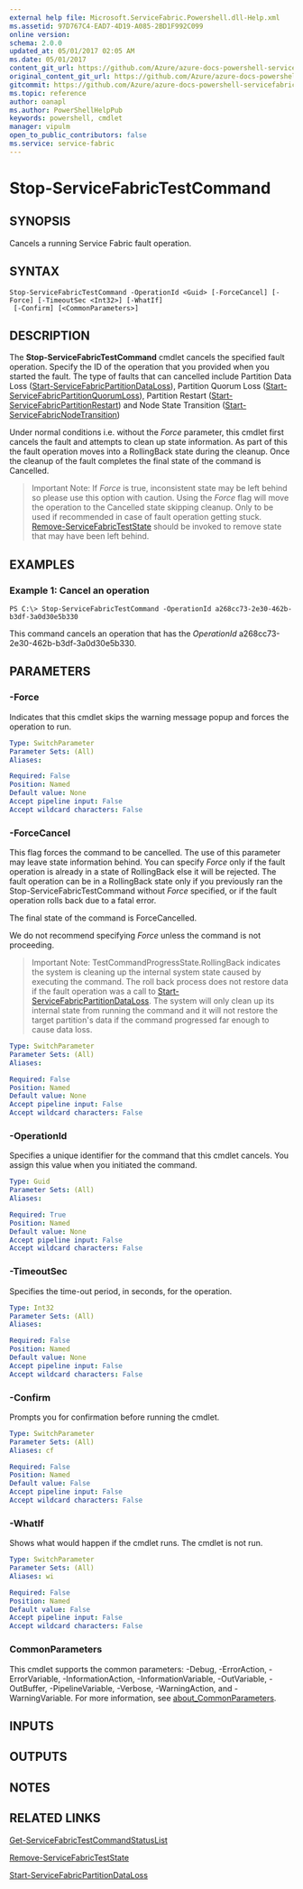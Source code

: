 ```yaml
---
external help file: Microsoft.ServiceFabric.Powershell.dll-Help.xml
ms.assetid: 97D767C4-EAD7-4D19-A085-2BD1F992C099
online version:
schema: 2.0.0
updated_at: 05/01/2017 02:05 AM
ms.date: 05/01/2017
content_git_url: https://github.com/Azure/azure-docs-powershell-servicefabric/blob/V5.6_Updates/Service-Fabric-cmdlets/ServiceFabric/vlatest/Stop-ServiceFabricTestCommand.md
original_content_git_url: https://github.com/Azure/azure-docs-powershell-servicefabric/blob/V5.6_Updates/Service-Fabric-cmdlets/ServiceFabric/vlatest/Stop-ServiceFabricTestCommand.md
gitcommit: https://github.com/Azure/azure-docs-powershell-servicefabric/blob/51253e5111d2ec9189efe6b2178acab1c7e30859
ms.topic: reference
author: oanapl
ms.author: PowerShellHelpPub
keywords: powershell, cmdlet
manager: vipulm
open_to_public_contributors: false
ms.service: service-fabric
---
```


# Stop-ServiceFabricTestCommand

## SYNOPSIS
Cancels a running Service Fabric fault operation.

## SYNTAX

```
Stop-ServiceFabricTestCommand -OperationId <Guid> [-ForceCancel] [-Force] [-TimeoutSec <Int32>] [-WhatIf]
 [-Confirm] [<CommonParameters>]
```

## DESCRIPTION
The **Stop-ServiceFabricTestCommand** cmdlet cancels the specified fault operation.
Specify the ID of the operation that you provided when you started the fault. The type of faults that can cancelled include Partition Data Loss ([Start-ServiceFabricPartitionDataLoss](./Start-ServiceFabricPartitionDataLoss.md)), Partition Quorum Loss ([Start-ServiceFabricPartitionQuorumLoss](./Start-ServiceFabricPartitionQuorumLoss.md)), Partition Restart ([Start-ServiceFabricPartitionRestart](./Start-ServiceFabricPartitionRestart.md)) and Node State Transition ([Start-ServiceFabricNodeTransition](./Start-ServiceFabricNodeTransition.md)) 

Under normal conditions i.e. without the *Force* parameter, this cmdlet first cancels the fault and attempts to clean up state information. As part of this the fault operation moves into a RollingBack state during the cleanup.
Once the cleanup of the fault completes the final state of the command is Cancelled.

>
>Important Note: If *Force* is true, inconsistent state may be left behind so please use this option with caution. Using the *Force* flag will move the operation to the Cancelled state skipping cleanup. Only to be used if recommended in case of fault operation getting stuck. 
>[Remove-ServiceFabricTestState](./Remove-ServiceFabricTestState.md) should be invoked to remove state that may have been left behind.

## EXAMPLES

### Example 1: Cancel an operation
```
PS C:\> Stop-ServiceFabricTestCommand -OperationId a268cc73-2e30-462b-b3df-3a0d30e5b330
```

This command cancels an operation that has the *OperationId* a268cc73-2e30-462b-b3df-3a0d30e5b330.

## PARAMETERS

### -Force
Indicates that this cmdlet skips the warning message popup and forces the operation to run. 

```yaml
Type: SwitchParameter
Parameter Sets: (All)
Aliases: 

Required: False
Position: Named
Default value: None
Accept pipeline input: False
Accept wildcard characters: False
```

### -ForceCancel
This flag forces the command to be cancelled.
The use of this parameter may leave state information behind. You can specify *Force* only if the fault operation is already in a state of RollingBack else it will be rejected.
The fault operation can be in a RollingBack state only if you previously ran the Stop-ServiceFabricTestCommand without *Force* specified, or if the fault operation rolls back due to a fatal error.

The final state of the command is ForceCancelled.

We do not recommend specifying *Force* unless the command is not proceeding.

>
>Important Note: TestCommandProgressState.RollingBack indicates the system is cleaning up the internal system state caused by executing the command.
>The roll back process does not restore data if the fault operation was a call to [Start-ServiceFabricPartitionDataLoss](./Start-ServiceFabricPartitionDataLoss.md). The system will only clean up its internal state from running the command and
>it will not restore the target partition's data if the command progressed far enough to cause data loss.
>

```yaml
Type: SwitchParameter
Parameter Sets: (All)
Aliases: 

Required: False
Position: Named
Default value: None
Accept pipeline input: False
Accept wildcard characters: False
```

### -OperationId
Specifies a unique identifier for the command that this cmdlet cancels.
You assign this value when you initiated the command.

```yaml
Type: Guid
Parameter Sets: (All)
Aliases: 

Required: True
Position: Named
Default value: None
Accept pipeline input: False
Accept wildcard characters: False
```

### -TimeoutSec
Specifies the time-out period, in seconds, for the operation.

```yaml
Type: Int32
Parameter Sets: (All)
Aliases: 

Required: False
Position: Named
Default value: None
Accept pipeline input: False
Accept wildcard characters: False
```

### -Confirm
Prompts you for confirmation before running the cmdlet.

```yaml
Type: SwitchParameter
Parameter Sets: (All)
Aliases: cf

Required: False
Position: Named
Default value: False
Accept pipeline input: False
Accept wildcard characters: False
```

### -WhatIf
Shows what would happen if the cmdlet runs.
The cmdlet is not run.

```yaml
Type: SwitchParameter
Parameter Sets: (All)
Aliases: wi

Required: False
Position: Named
Default value: False
Accept pipeline input: False
Accept wildcard characters: False
```

### CommonParameters
This cmdlet supports the common parameters: -Debug, -ErrorAction, -ErrorVariable, -InformationAction, -InformationVariable, -OutVariable, -OutBuffer, -PipelineVariable, -Verbose, -WarningAction, and -WarningVariable. For more information, see [about_CommonParameters](http://go.microsoft.com/fwlink/?LinkID=113216).

## INPUTS

## OUTPUTS

## NOTES

## RELATED LINKS

[Get-ServiceFabricTestCommandStatusList](./Get-ServiceFabricTestCommandStatusList.md)

[Remove-ServiceFabricTestState](./Remove-ServiceFabricTestState.md)

[Start-ServiceFabricPartitionDataLoss](./Start-ServiceFabricPartitionDataLoss.md)

